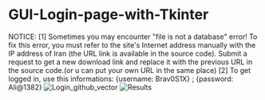 # GUI-Login-page-with-Tkinter
NOTICE:
[1] Sometimes you may encounter "file is not a database" error! To fix this error, you must refer to the site's Internet address manually with the IP address of Iran (the URL link is available in the source code). Submit a request to get a new download link and replace it with the previous URL in the source code.(or u can put your own URL in the same place) [2] To get logged in, use this informations:
    {username: Brav0S1X} ; {password: Ali@1382}
![Login_github_vector](https://github.com/BlackSourceTM/Tkinter-Login-Page/assets/97563457/c220ea64-b4bf-4fe6-956d-6d2337531047)
![Results](https://github.com/BlackSourceTM/Tkinter-Login-Page/assets/97563457/499d3854-2aed-47f4-ae6b-33de3e1339bd)

